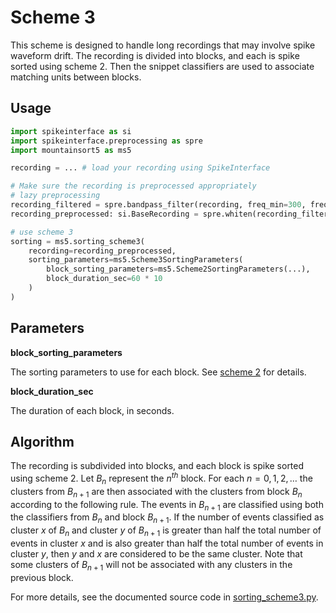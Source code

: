 # Scheme 3

This scheme is designed to handle long recordings that may involve spike waveform drift. The recording is divided into blocks, and each is spike sorted using scheme 2. Then the snippet classifiers are used to associate matching units between blocks.

## Usage

```python
import spikeinterface as si
import spikeinterface.preprocessing as spre
import mountainsort5 as ms5

recording = ... # load your recording using SpikeInterface

# Make sure the recording is preprocessed appropriately
# lazy preprocessing
recording_filtered = spre.bandpass_filter(recording, freq_min=300, freq_max=6000)
recording_preprocessed: si.BaseRecording = spre.whiten(recording_filtered, dtype='float32')

# use scheme 3
sorting = ms5.sorting_scheme3(
    recording=recording_preprocessed,
    sorting_parameters=ms5.Scheme3SortingParameters(
        block_sorting_parameters=ms5.Scheme2SortingParameters(...),
        block_duration_sec=60 * 10
    )
)
```

## Parameters

**block_sorting_parameters**

The sorting parameters to use for each block. See [scheme 2](./scheme2.md) for details.

**block_duration_sec**

The duration of each block, in seconds.

## Algorithm

The recording is subdivided into blocks, and each block is spike sorted using scheme 2. Let $B_n$ represent the $n^{th}$ block. For each $n=0,1,2,\dots$ the clusters from $B_{n+1}$ are then associated with the clusters from block $B_n$ according to the following rule. The events in $B_{n+1}$ are classified using both the classifiers from $B_n$ and block $B_{n+1}$. If the number of events classified as cluster $x$ of $B_n$ and cluster $y$ of $B_{n+1}$ is greater than half the total number of events in cluster $x$ and is also greater than half the total number of events in cluster $y$, then $y$ and $x$ are considered to be the same cluster. Note that some clusters of $B_{n+1}$ will not be associated with any clusters in the previous block.

For more details, see the documented source code in [sorting_scheme3.py](../mountainsort5/schemes/sorting_scheme3.py).